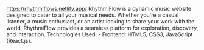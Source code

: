 https://rhythmiflows.netlify.app/
RhythmiFlow is a dynamic music website designed to cater to all your musical needs. Whether you're a casual listener, a music enthusiast, or an artist looking to share your work with the world, RhythmiFlow provides a seamless platform for exploration, discovery, and interaction.
Technologies Used: -
Frontend: HTML5, CSS3, JavaScript (React.js).
